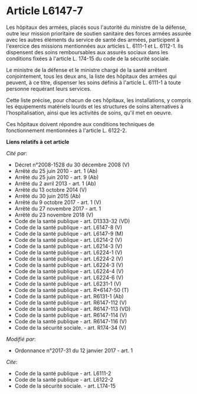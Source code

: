 # Article L6147-7

Les hôpitaux des armées, placés sous l'autorité du ministre de la  défense, outre leur mission prioritaire de soutien
sanitaire des forces  armées assurée avec les autres éléments du service de santé des armées,  participent à l'exercice des
missions mentionnées aux articles L. 6111-1  et L. 6112-1. Ils dispensent des soins remboursables aux assurés sociaux dans
les conditions fixées à l'article L. 174-15 du code de la sécurité sociale.

Le ministre de la défense et le ministre chargé de la santé arrêtent conjointement, tous les deux ans, la liste des hôpitaux
des armées qui peuvent, à ce titre, dispenser les soins définis à l'article L. 6111-1 à toute personne requérant leurs
services.

Cette liste précise, pour chacun de ces hôpitaux, les installations, y compris les équipements matériels lourds et les
structures de soins alternatives à l'hospitalisation, ainsi que les activités de soins, qu'il met en oeuvre.

Ces hôpitaux doivent répondre aux conditions techniques de fonctionnement mentionnées à l'article L. 6122-2.

**Liens relatifs à cet article**

_Cité par_:

  - Décret n°2008-1528 du 30 décembre 2008 (V)
  - Arrêté du 25 juin 2010 - art. 1 (Ab)
  - Arrêté du 25 juin 2010 - art. 9 (Ab)
  - Arrêté du 2 avril 2013 - art. 1 (Ab)
  - Arrêté du 13 octobre 2014 (V)
  - Arrêté du 30 juin 2015 (Ab)
  - Arrêté du 9 octobre 2017 - art. 1 (V)
  - Arrêté du 27 novembre 2017 - art. 1
  - Arrêté du 23 novembre 2018 (V)
  - Code de la santé publique - art. D1333-32 (VD)
  - Code de la santé publique - art. L6147-8 (V)
  - Code de la santé publique - art. L6147-9 (M)
  - Code de la santé publique - art. L6214-2 (V)
  - Code de la santé publique - art. L6214-3 (V)
  - Code de la santé publique - art. L6224-1 (V)
  - Code de la santé publique - art. L6224-2 (V)
  - Code de la santé publique - art. L6224-3 (V)
  - Code de la santé publique - art. L6224-4 (V)
  - Code de la santé publique - art. L6224-6 (V)
  - Code de la santé publique - art. L6231-1 (V)
  - Code de la santé publique - art. R*6147-50 (T)
  - Code de la santé publique - art. R6131-1 (Ab)
  - Code de la santé publique - art. R6147-112 (V)
  - Code de la santé publique - art. R6147-113 (VD)
  - Code de la santé publique - art. R6147-114 (V)
  - Code de la santé publique - art. R6147-116 (V)
  - Code de la sécurité sociale. - art. R174-34 (V)

_Modifié par_:

  - Ordonnance n°2017-31 du 12 janvier 2017 - art. 1

_Cite_:

  - Code de la santé publique - art. L6111-2
  - Code de la santé publique - art. L6122-2
  - Code de la sécurité sociale. - art. L174-15
